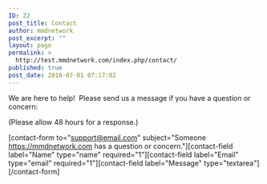 ```yaml
---
ID: 22
post_title: Contact
author: mmdnetwork
post_excerpt: ""
layout: page
permalink: >
  http://test.mmdnetwork.com/index.php/contact/
published: true
post_date: 2018-07-01 07:17:02
---
```

We are here to help!  Please send us a message if you have a question or concern:

(Please allow 48 hours for a response.)

[contact-form to="support@email.com" subject="Someone https://mmdnetwork.com has a question or concern."][contact-field label="Name" type="name" required="1"][contact-field label="Email" type="email" required="1"][contact-field label="Message" type="textarea"][/contact-form]